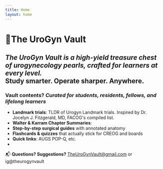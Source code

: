 ```yaml
---
title: Home
layout: home
---
```

# 🔐**The UroGyn Vault**

*The UroGyn Vault is a high-yield treasure chest of urogynecology pearls, crafted for learners at every level.*<br>
**Study smarter. Operate sharper. Anywhere.**
---
### Vault contents? *Curated for students, residents, fellows, and lifelong learners*
- **Landmark trials**: TLDR of Urogyn Landmark trials. Inspired by Dr. Jocelyn J. Fitzgerald, MD, FACOG's compiled list.
- **Walter & Karram Chapter Summaries**: 
- **Step-by-step surgical guides** with annotated anatomy  
- **Flashcards & quizzes** that actually stick for CREOG and boards  
- **Quick links**: AUGS POP-Q, etc.
- 
📬 **Questions? Suggestions?** TheUroGynVault@gmail.com or ig@theurogynvault
